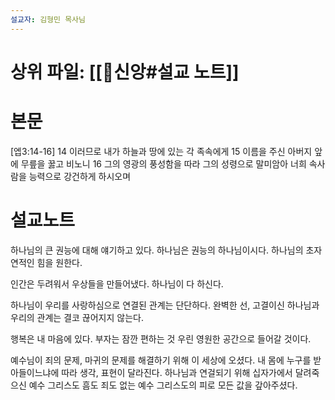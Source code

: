 ```yaml
---
설교자: 김형민 목사님
---
```

# 상위 파일: [[🧭신앙#설교 노트]]

# 본문
[엡3:14-16]
14 이러므로 내가 하늘과 땅에 있는 각 족속에게
15 이름을 주신 아버지 앞에 무릎을 꿇고 비노니
16 그의 영광의 풍성함을 따라 그의 성령으로 말미암아 너희 속사람을 능력으로 강건하게 하시오며

# 설교노트
하나님의 큰 권능에 대해 얘기하고 있다.
하나님은 권능의 하나님이시다.
하나님의 초자연적인 힘을 원한다.

인간은 두려워서 우상들을 만들어냈다.
하나님이 다 하신다.

하나님이 우리를 사랑하심으로 연결된 관계는 단단하다.
완벽한 선, 고결이신 하나님과 우리의 관계는 결코 끊어지지 않는다.

행복은 내 마음에 있다.
부자는 잠깐 편하는 것
우린 영원한 공간으로 들어갈 것이다.

예수님이 죄의 문제, 마귀의 문제를 해결하기 위해 이 세상에 오셨다.
내 몸에 누구를 받아들이느냐에 따라 생각, 표현이 달라진다.
하나님과 연걸되기 위해 십자가에서 달려죽으신 예수 그리스도
흠도 죄도 없는 예수 그리스도의 피로 모든 값을 갚아주셨다.

